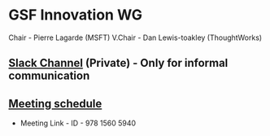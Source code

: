 # GSF Innovation WG

Chair - Pierre Lagarde (MSFT)
V.Chair - Dan Lewis-toakley (ThoughtWorks)

## [Slack Channel](https://greensoftware-zzk1035.slack.com/archives/C024C0GB3LP) (Private) - Only for informal communication

## [Meeting schedule](https://lists.greensoftware.io/g/innovation/calendar)
- Meeting Link -  ID - 978 1560 5940
